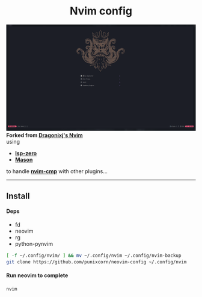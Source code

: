 <h1 align=center>
    Nvim config
</h1>

![image](./.images/image.png)\
**Forked from [Dragonixj's Nvim](https://github.com/Dragonixj/nvim-config)**\
using

- **[lsp-zero](https://github.com/VonHeikemen/lsp-zero.nvim)**
- **[Mason](https://github.com/williamboman/mason.nvim)**

to handle **[nvim-cmp](https://github.com/hrsh7th/nvim-cmp)** with other
plugins...

---

## Install

#### Deps

- fd
- neovim
- rg
- python-pynvim

```bash
[ -f ~/.config/nvim/ ] && mv ~/.config/nvim ~/.config/nvim-backup  
git clone https://github.com/punixcorn/neovim-config ~/.config/nvim
```

#### Run neovim to complete

```bash
nvim
```
